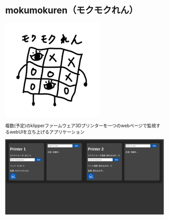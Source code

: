 # mokumokuren（モクモクれん）

<img src="/static/icon.png" alt="目目連" width="300" height="300">

複数(予定)のklipperファームウェア3Dプリンターを一つのwebページで監視するwebUIを立ち上げるアプリケーション

<img src="image.png" alt="こんなかんじ〜な画像" width="600">
